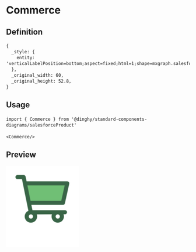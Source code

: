 # Commerce

## Definition

```
{
  _style: { 
    entity: 'verticalLabelPosition=bottom;aspect=fixed;html=1;shape=mxgraph.salesforce.commerce;',
  },
  _original_width: 60,
  _original_height: 52.8,
}
```

## Usage

```
import { Commerce } from '@dinghy/standard-components-diagrams/salesforceProduct'

<Commerce/>
```

## Preview

<img src="./commerce.png" width="200"/>
